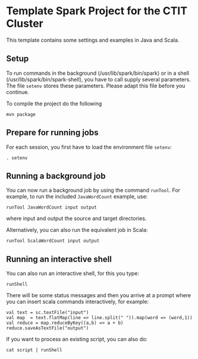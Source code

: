 # Template Spark Project for the CTIT Cluster

This template contains some settings and examples in Java and Scala.

## Setup
To run commands in the background (/usr/lib/spark/bin/spark) or in a shell (/usr/lib/spark/bin/spark-shell), you have to call supply several parameters. The file `setenv` stores these parameters. Please adapt this file before you continue.

To compile the project do the following
```
mvn package
```

## Prepare for running jobs

For each session, you first have to load the environment file `setenv`:
```
. setenv
````

## Running a background job
You can now run a background job by using the command `runTool`. For example, to run the included `JavaWordCount` example, use:
```
runTool JavaWordCount input output
```
where input and output the source and target directories.

Alternatively, you can also run the equivalent job in Scala:
```
runTool ScalaWordCount input output
```

## Running an interactive shell
You can also run an interactive shell, for this you type:
```
runShell
```
There will be some status messages and then you arrive at a prompt where you can insert scala commands interactively, for example:
```
val text = sc.textFile("input")
val map  = text.flatMap(line => line.split(" ")).map(word => (word,1))
val reduce = map.reduceByKey((a,b) => a + b)
reduce.saveAsTextFile("output")
```

If you want to process an existing script, you can also do:
```
cat script | runShell
```
